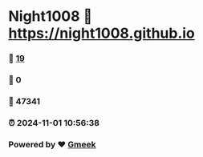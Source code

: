 # Night1008 :link: https://night1008.github.io 
### :page_facing_up: [19](https://night1008.github.io/tag.html) 
### :speech_balloon: 0 
### :hibiscus: 47341 
### :alarm_clock: 2024-11-01 10:56:38 
### Powered by :heart: [Gmeek](https://github.com/Meekdai/Gmeek)
